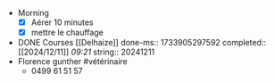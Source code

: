 - Morning
  * [x] Aérer 10 minutes
  * [x] mettre le chauffage
- DONE Courses [[Delhaize]]
  done-ms:: 1733905297592
  completed:: [[2024/12/11]] *09:21*
  string:: 20241211
- Florence gunther #vétérinaire
	- 0499 61 51 57